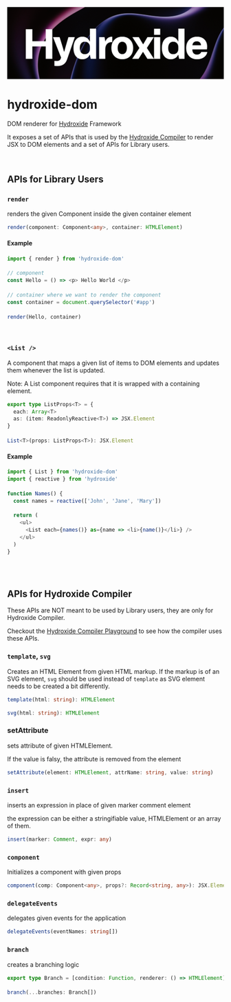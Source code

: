 <img src="https://github.com/hydroxide-js/hydroxide/raw/main/docs/hx.png" />

# hydroxide-dom

DOM renderer for [Hydroxide](https://github.com/hydroxide-js/hydroxide) Framework

It exposes a set of APIs that is used by the [Hydroxide Compiler](https://github.com/hydroxide-js/hydroxide/tree/main/packages/web/jsx-compiler) to render JSX to DOM elements and a set of APIs for Library users.

<br/>

## APIs for Library Users

### `render`

renders the given Component inside the given container element

```typescript
render(component: Component<any>, container: HTMLElement)
```

#### Example

```typescript
import { render } from 'hydroxide-dom'

// component
const Hello = () => <p> Hello World </p>

// container where we want to render the component
const container = document.querySelector('#app')

render(Hello, container)
```

<br/>

### `<List />`

A component that maps a given list of items to DOM elements and updates them whenever the list is updated.

Note: A List component requires that it is wrapped with a containing element.

```typescript
export type ListProps<T> = {
  each: Array<T>
  as: (item: ReadonlyReactive<T>) => JSX.Element
}

List<T>(props: ListProps<T>): JSX.Element
```

#### Example

```typescript
import { List } from 'hydroxide-dom'
import { reactive } from 'hydroxide'

function Names() {
  const names = reactive(['John', 'Jane', 'Mary'])

  return (
    <ul>
      <List each={names()} as={name => <li>{name()}</li>} />
    </ul>
  )
}
```

<br/>
<br/>

## APIs for Hydroxide Compiler

These APIs are NOT meant to be used by Library users, they are only for Hydroxide Compiler.

Checkout the [Hydroxide Compiler Playground](https://hydroxide-compiler-playground.pages.dev/) to see how the compiler uses these APIs.

### `template`, `svg`

Creates an HTML Element from given HTML markup. If the markup is of an SVG element, `svg` should be used instead of `template` as SVG element needs to be created a bit differently.

```typescript
template(html: string): HTMLElement
```

```typescript
svg(html: string): HTMLElement
```

### setAttribute

sets attribute of given HTMLElement.

If the value is falsy, the attribute is removed from the element

```typescript
setAttribute(element: HTMLElement, attrName: string, value: string)
```

### `insert`

inserts an expression in place of given marker comment element

the expression can be either a stringifiable value, HTMLElement or an array of them.

```typescript
insert(marker: Comment, expr: any)
```

### `component`

Initializes a component with given props

```typescript
component(comp: Component<any>, props?: Record<string, any>): JSX.Element
```

### `delegateEvents`

delegates given events for the application

```typescript
delegateEvents(eventNames: string[])
```

### `branch`

creates a branching logic

```typescript
export type Branch = [condition: Function, renderer: () => HTMLElement]

branch(...branches: Branch[])
```
